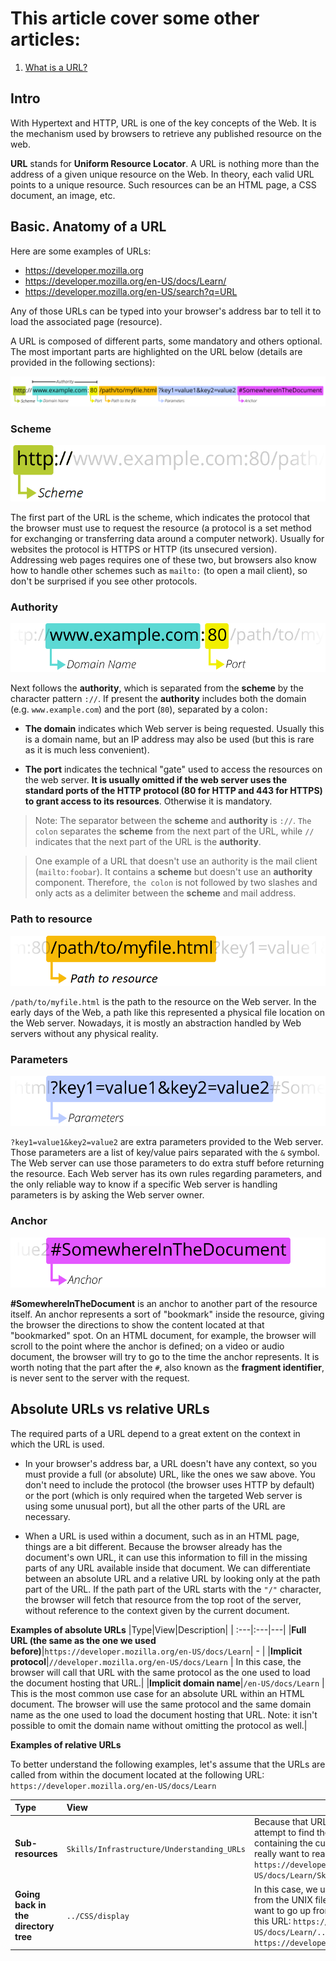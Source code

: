 # This article cover some other articles:
1) [What is a URL?](https://developer.mozilla.org/en-US/docs/Learn/Common_questions/What_is_a_URL)

## **Intro**

With Hypertext and HTTP, URL is one of the key concepts of the Web. It is the mechanism used by browsers to retrieve any published resource on the web.

**URL** stands for **Uniform Resource Locator**. A URL is nothing more than the address of a given unique resource on the Web. In theory, each valid URL points to a unique resource. Such resources can be an HTML page, a CSS document, an image, etc.

## **Basic. Anatomy of a URL**

Here are some examples of URLs:

* https://developer.mozilla.org
* https://developer.mozilla.org/en-US/docs/Learn/
* https://developer.mozilla.org/en-US/search?q=URL

Any of those URLs can be typed into your browser's address bar to tell it to load the associated page (resource).

A URL is composed of different parts, some mandatory and others optional. The most important parts are highlighted on the URL below (details are provided in the following sections):

![](./assets/img/mdn-url-all.png)

### **Scheme**

![](./assets/img/mdn-url-protocol%40x2_update.png)

The first part of the URL is the scheme, which indicates the protocol that the browser must use to request the resource (a protocol is a set method for exchanging or transferring data around a computer network). Usually for websites the protocol is HTTPS or HTTP (its unsecured version). Addressing web pages requires one of these two, but browsers also know how to handle other schemes such as `mailto:` (to open a mail client), so don't be surprised if you see other protocols.

### **Authority**

![](./assets/img/mdn-url-authority.png)

Next follows the **authority**, which is separated from the **scheme** by the character pattern `://`. If present the **authority** includes both the domain (e.g. `www.example.com`) and the port (`80`), separated by a colon`:`

* **The domain** indicates which Web server is being requested. Usually this is a domain name, but an IP address may also be used (but this is rare as it is much less convenient).

* **The port** indicates the technical "gate" used to access the resources on the web server. **It is usually omitted if the web server uses the standard ports of the HTTP protocol (80 for HTTP and 443 for HTTPS) to grant access to its resources**. Otherwise it is mandatory.

> Note: The separator between the **scheme** and **authority** is `://`. `The colon` separates the **scheme** from the next part of the URL, while `//` indicates that the next part of the URL is the **authority**.

> One example of a URL that doesn't use an authority is the mail client (`mailto:foobar`). It contains a **scheme** but doesn't use an **authority** component. Therefore, `the colon` is not followed by two slashes and only acts as a delimiter between the **scheme** and mail address.

### **Path to resource**

![](./assets/img/mdn-url-path%40x2.png)

`/path/to/myfile.html` is the path to the resource on the Web server. In the early days of the Web, a path like this represented a physical file location on the Web server. Nowadays, it is mostly an abstraction handled by Web servers without any physical reality.

### **Parameters**

![](./assets/img/mdn-url-parameters%40x2.png)

`?key1=value1&key2=value2` are extra parameters provided to the Web server. Those parameters are a list of key/value pairs separated with the `&` symbol. The Web server can use those parameters to do extra stuff before returning the resource. Each Web server has its own rules regarding parameters, and the only reliable way to know if a specific Web server is handling parameters is by asking the Web server owner.

### **Anchor**

![](./assets/img/mdn-url-anchor%40x2.png)

**#SomewhereInTheDocument** is an anchor to another part of the resource itself. An anchor represents a sort of "bookmark" inside the resource, giving the browser the directions to show the content located at that "bookmarked" spot. On an HTML document, for example, the browser will scroll to the point where the anchor is defined; on a video or audio document, the browser will try to go to the time the anchor represents. It is worth noting that the part after the `#`, also known as the **fragment identifier**, is never sent to the server with the request.

## **Absolute URLs vs relative URLs**

The required parts of a URL depend to a great extent on the context in which the URL is used.

* In your browser's address bar, a URL doesn't have any context, so you must provide a full (or absolute) URL, like the ones we saw above. You don't need to include the protocol (the browser uses HTTP by default) or the port (which is only required when the targeted Web server is using some unusual port), but all the other parts of the URL are necessary.

* When a URL is used within a document, such as in an HTML page, things are a bit different. Because the browser already has the document's own URL, it can use this information to fill in the missing parts of any URL available inside that document. We can differentiate between an absolute URL and a relative URL by looking only at the path part of the URL. If the path part of the URL starts with the `"/"` character, the browser will fetch that resource from the top root of the server, without reference to the context given by the current document.

**Examples of absolute URLs**
|Type|View|Description|
| :---|:---|---|
|**Full URL (the same as the one we used before)**|```https://developer.mozilla.org/en-US/docs/Learn```| - |
|**Implicit protocol**|```//developer.mozilla.org/en-US/docs/Learn``` | In this case, the browser will call that URL with the same protocol as the one used to load the document hosting that URL.|
|**Implicit domain name**|```/en-US/docs/Learn``` | This is the most common use case for an absolute URL within an HTML document. The browser will use the same protocol and the same domain name as the one used to load the document hosting that URL. Note: it isn't possible to omit the domain name without omitting the protocol as well.|

**Examples of relative URLs**

To better understand the following examples, let's assume that the URLs are called from within the document located at the following URL: ```https://developer.mozilla.org/en-US/docs/Learn```

|Type|View|Description|
| :---|:---|---|
|**Sub-resources**|```Skills/Infrastructure/Understanding_URLs```|Because that URL does not start with `/`, the browser will attempt to find the document in a sub-directory of the one containing the current resource. So in this example, we really want to reach this URL: ```https://developer.mozilla.org/en-US/docs/Learn/Skills/Infrastructure/Understanding_URLs.```|
|**Going back in the directory tree**|```../CSS/display``` | In this case, we use the `../` writing convention — inherited from the UNIX file system world — to tell the browser we want to go up from one directory. Here we want to reach this URL: ```https://developer.mozilla.org/en-US/docs/Learn/../CSS/display```, which can be simplified to: ```https://developer.mozilla.org/en-US/docs/CSS/display```.|